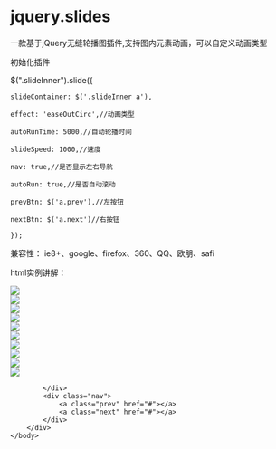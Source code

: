 # jquery.slides
一款基于jQuery无缝轮播图插件,支持图内元素动画，可以自定义动画类型

初始化插件

$(".slideInner").slide({

	slideContainer: $('.slideInner a'),
	
	effect: 'easeOutCirc',//动画类型
	
	autoRunTime: 5000,//自动轮播时间
	
	slideSpeed: 1000,//速度
	
	nav: true,//是否显示左右导航
	
	autoRun: true,//是否自动滚动
	
	prevBtn: $('a.prev'),//左按钮
	
	nextBtn: $('a.next')//右按钮
	
	});

兼容性：
ie8+、google、firefox、360、QQ、欧朋、safi

html实例讲解：


<!DOCTYPE html>
<html xmlns="http://www.w3.org/1999/xhtml">
	<head>
		<meta http-equiv="Content-Type" content="text/html; charset=utf-8" />
		<title>智我首页</title>
		<meta name="Resource-type" content="Document" />
		<meta name=renderer content=webkit>
		<meta http-equiv=x-ua-compatible content=ie=edge>
		<meta http-equiv=x-ua-compatible content=ie=edge,chrome=1>
		<!--[if lte IE 6]>
		<script type="text/javascript" src="js/image.js"></script>
		<script type="text/javascript" src="js/png.js"></script>
		<script type="text/javascript">
		DD_belatedPNG.fix('div, ul, img, li, input , a,span');
		</script>
		<![endif]-->
		<link rel="stylesheet" type="text/css" href="css/slide.css"/>
		<script src="js/jquery.min.js"></script>
		<script src="js/slide.js" type="text/javascript" charset="utf-8"></script>
		<script type="text/javascript">
			$(document).ready(function() {
				$(".slideInner").slide({
					slideContainer: $('.slideInner a'),
					effect: 'easeOutCirc',
					autoRunTime: 5000,
					slideSpeed: 1000,
					nav: true,
					autoRun: true,
					prevBtn: $('a.prev'),
					nextBtn: $('a.next')
				});
			});
		</script>
	</head>
	<body>
		<div class="slides">
			<div class="slideInner">
				<a href="#" style="background: url(img/slide1.jpg) no-repeat;">
					<div class="moveElem img1" rel="0,easeInOutExpo">
						<img src="img/slide1p1.png" />
					</div>
					<div class="moveElem img2" rel="150,easeInOutExpo">
						<img src="img/slide1p2.png" />
					</div>
				</a>
				<a href="#" style="background: url(img/slide2.jpg) no-repeat">
					<div class="moveElem img1" rel="0,easeInOutExpo">
						<img src="img/slide2p1.png" />
					</div>
				</a>
				<a href="#" class="slide3" style="background: url(img/slide3.jpg) no-repeat;">
					<div class="moveElem img1" rel="0,easeInOutExpo">
						<img src="img/slide3p1.png" />
					</div>
					<div class="moveElem img2" rel="150,easeInOutExpo">
						<img src="img/slide3p2.png" />
					</div>
					<div class="moveElem img3" rel="300,easeInOutExpo">
						<img src="img/slide3p3.png" />
					</div>
				</a>
				<a href="#" style="background: rgb(113, 209, 231);">
					<div class="moveElem img1" rel="0,easeInOutExpo">
						<img src="img/slide1p1.png" />
					</div>
					<div class="moveElem img2" rel="150,easeInOutExpo">
						<img src="img/slide1p2.png" />
					</div>
				</a>
				<a href="#" style="background: rgb(178, 44, 44);">
					<div class="moveElem img1" rel="0,easeInOutExpo">
						<img src="img/slide1p1.png" />
					</div>
					<div class="moveElem img2" rel="150,easeInOutExpo">
						<img src="img/slide1p2.png" />
					</div>
				</a>
				
			</div>
			<div class="nav">
				<a class="prev" href="#"></a>
				<a class="next" href="#"></a>
			</div>
		</div>
	</body>

</html>

